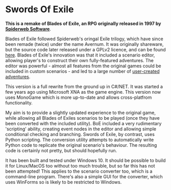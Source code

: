 # Swords Of Exile
**This is a remake of Blades of Exile, an RPG originally released in 1997 by [Spiderweb Software](https://www.spiderwebsoftware.com)**.

Blades of Exile followed Spiderweb's oringal Exile trilogy, which have since been remade (twice) under the name Avernum. It was originally shareware, but the source code later released under a GPLv2 licence, and can be found [here](https://www.spiderwebsoftware.com/blades/opensource.html). Blades of Exile's innovation was that it included a scenario editor, allowing player's to construct their own fully-featured adventures. The editor was powerful - almost all features from the original games could be included in custom scenarios - and led to a large number of [user-created adventures](http://www.spiderwebsoftware.com/blades/scen_list.html).

This version is a full rewrite from the ground up in C#/NET. It was started a few years ago using Microsoft XNA as the game engine. This version now uses MonoGame which is more up-to-date and allows cross-platfrom functionality.

My aim is to provide a slightly updated experience to the original game, while allowing all Blades of Exiles scenarios to be played (once they have been converted with the included utility). BoE included a very rudimentary 'scripting' ability, creating event nodes in the editor and allowing simple conditional checking and branching. Swords of Exile, by contrast, uses Python scripting. The conversion utility attempts to automatically write Python code to replicate the original scenario's behaviour. The resulting code is certainly not pretty, but should hopefully run.

It has been built and tested under Windows 10. It should be possible to build it for Linux/MacOS too without too much trouble, but so far this has not been attempted! This applies to the scenario converter too, which is a command-line program. There's also a simple GUI for the converter, which uses WinForms so is likely to be restricted to Windows.
